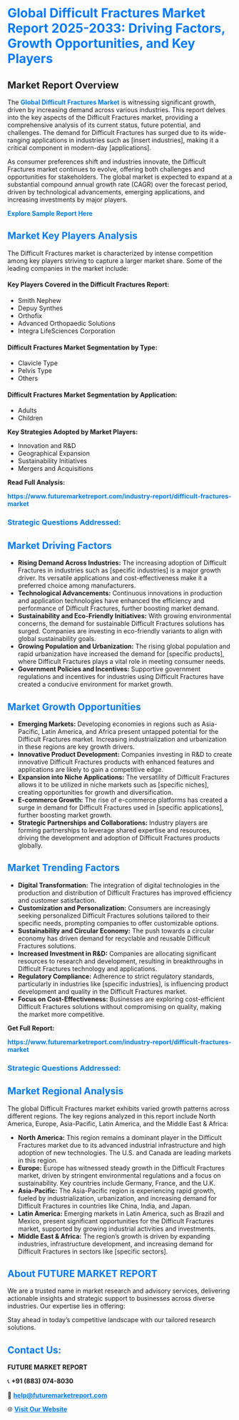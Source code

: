 <h1 style="color: #007BFF;">Global Difficult Fractures Market Report 2025-2033: Driving Factors, Growth Opportunities, and Key Players</h1>

<section id="overview">
<h2>Market Report Overview</h2>
<p>The <a href="https://www.futuremarketreport.com/industry-report/difficult-fractures-market" style="color: #007BFF; text-decoration: none;"><strong>Global Difficult Fractures Market</strong></a> is witnessing significant growth, driven by increasing demand across various industries. This report delves into the key aspects of the Difficult Fractures market, providing a comprehensive analysis of its current status, future potential, and challenges. The demand for Difficult Fractures has surged due to its wide-ranging applications in industries such as [insert industries], making it a critical component in modern-day [applications].</p>
<p>As consumer preferences shift and industries innovate, the Difficult Fractures market continues to evolve, offering both challenges and opportunities for stakeholders. The global market is expected to expand at a substantial compound annual growth rate (CAGR) over the forecast period, driven by technological advancements, emerging applications, and increasing investments by major players.</p>
</section>

<section id="overview">
<p><a href="https://www.futuremarketreport.com/request-sample/reportId=32871" style="color: #007BFF; text-decoration: none;"><strong>Explore Sample Report Here</strong></a></p>
</section>

<section id="key-players">
<h2 style="color: #007BFF;">Market Key Players Analysis</h2>
<p>The Difficult Fractures market is characterized by intense competition among key players striving to capture a larger market share. Some of the leading companies in the market include:</p>
<h4>Key Players Covered in the Difficult Fractures Report:</h4>
<ul><li>Smith Nephew</li><li>Depuy Synthes</li><li>Orthofix</li><li>Advanced Orthopaedic Solutions</li><li>Integra LifeSciences Corporation</li></ul>
<h4>Difficult Fractures Market Segmentation by Type:</h4>
<ul><li>Clavicle Type</li><li>Pelvis Type</li><li>Others</li></ul>

<h4>Difficult Fractures Market Segmentation by Application:</h4>
<ul><li>Adults</li><li>Children</li></ul>
<p><strong>Key Strategies Adopted by Market Players:</strong></p>
<ul>
<li>Innovation and R&D</li>
<li>Geographical Expansion</li>
<li>Sustainability Initiatives</li>
<li>Mergers and Acquisitions</li>
</ul>
</section>

<section>
<p><strong>Read Full Analysis: </strong></p><a href="https://www.futuremarketreport.com/industry-report/difficult-fractures-market" style="color: #007BFF; text-decoration: none;"><strong>https://www.futuremarketreport.com/industry-report/difficult-fractures-market</strong></a>
<h3 style="color: #007BFF;">Strategic Questions Addressed:</h3>
</section>

<section id="driving-factors">
<h2 style="color: #007BFF;">Market Driving Factors</h2>
<ul>
<li><strong>Rising Demand Across Industries:</strong> The increasing adoption of Difficult Fractures in industries such as [specific industries] is a major growth driver. Its versatile applications and cost-effectiveness make it a preferred choice among manufacturers.</li>
<li><strong>Technological Advancements:</strong> Continuous innovations in production and application technologies have enhanced the efficiency and performance of Difficult Fractures, further boosting market demand.</li>
<li><strong>Sustainability and Eco-Friendly Initiatives:</strong> With growing environmental concerns, the demand for sustainable Difficult Fractures solutions has surged. Companies are investing in eco-friendly variants to align with global sustainability goals.</li>
<li><strong>Growing Population and Urbanization:</strong> The rising global population and rapid urbanization have increased the demand for [specific products], where Difficult Fractures plays a vital role in meeting consumer needs.</li>
<li><strong>Government Policies and Incentives:</strong> Supportive government regulations and incentives for industries using Difficult Fractures have created a conducive environment for market growth.</li>
</ul>
</section>

<section id="growth-opportunities">
<h2 style="color: #007BFF;">Market Growth Opportunities</h2>
<ul>
<li><strong>Emerging Markets:</strong> Developing economies in regions such as Asia-Pacific, Latin America, and Africa present untapped potential for the Difficult Fractures market. Increasing industrialization and urbanization in these regions are key growth drivers.</li>
<li><strong>Innovative Product Development:</strong> Companies investing in R&D to create innovative Difficult Fractures products with enhanced features and applications are likely to gain a competitive edge.</li>
<li><strong>Expansion into Niche Applications:</strong> The versatility of Difficult Fractures allows it to be utilized in niche markets such as [specific niches], creating opportunities for growth and diversification.</li>
<li><strong>E-commerce Growth:</strong> The rise of e-commerce platforms has created a surge in demand for Difficult Fractures used in [specific applications], further boosting market growth.</li>
<li><strong>Strategic Partnerships and Collaborations:</strong> Industry players are forming partnerships to leverage shared expertise and resources, driving the development and adoption of Difficult Fractures products globally.</li>
</ul>
</section>

<section id="trending-factors">
<h2 style="color: #007BFF;">Market Trending Factors</h2>
<ul>
<li><strong>Digital Transformation:</strong> The integration of digital technologies in the production and distribution of Difficult Fractures has improved efficiency and customer satisfaction.</li>
<li><strong>Customization and Personalization:</strong> Consumers are increasingly seeking personalized Difficult Fractures solutions tailored to their specific needs, prompting companies to offer customizable options.</li>
<li><strong>Sustainability and Circular Economy:</strong> The push towards a circular economy has driven demand for recyclable and reusable Difficult Fractures solutions.</li>
<li><strong>Increased Investment in R&D:</strong> Companies are allocating significant resources to research and development, resulting in breakthroughs in Difficult Fractures technology and applications.</li>
<li><strong>Regulatory Compliance:</strong> Adherence to strict regulatory standards, particularly in industries like [specific industries], is influencing product development and quality in the Difficult Fractures market.</li>
<li><strong>Focus on Cost-Effectiveness:</strong> Businesses are exploring cost-efficient Difficult Fractures solutions without compromising on quality, making the market more competitive.</li>
</ul>
</section>

<section>
<p><strong>Get Full Report: </strong></p><a href="https://www.futuremarketreport.com/industry-report/difficult-fractures-market" style="color: #007BFF; text-decoration: none;"><strong>https://www.futuremarketreport.com/industry-report/difficult-fractures-market</strong></a>
<h3 style="color: #007BFF;">Strategic Questions Addressed:</h3>
</section>


<section id="regional-analysis">
<h2 style="color: #007BFF;">Market Regional Analysis</h2>
<p>The global Difficult Fractures market exhibits varied growth patterns across different regions. The key regions analyzed in this report include North America, Europe, Asia-Pacific, Latin America, and the Middle East & Africa:</p>
<ul>
<li><strong>North America:</strong> This region remains a dominant player in the Difficult Fractures market due to its advanced industrial infrastructure and high adoption of new technologies. The U.S. and Canada are leading markets in this region.</li>
<li><strong>Europe:</strong> Europe has witnessed steady growth in the Difficult Fractures market, driven by stringent environmental regulations and a focus on sustainability. Key countries include Germany, France, and the U.K.</li>
<li><strong>Asia-Pacific:</strong> The Asia-Pacific region is experiencing rapid growth, fueled by industrialization, urbanization, and increasing demand for Difficult Fractures in countries like China, India, and Japan.</li>
<li><strong>Latin America:</strong> Emerging markets in Latin America, such as Brazil and Mexico, present significant opportunities for the Difficult Fractures market, supported by growing industrial activities and investments.</li>
<li><strong>Middle East & Africa:</strong> The region’s growth is driven by expanding industries, infrastructure development, and increasing demand for Difficult Fractures in sectors like [specific sectors].</li>
</ul>
</section>

<footer>
<h2 style="color: #007BFF;">About FUTURE MARKET REPORT</h2>
<p>We are a trusted name in market research and advisory services, delivering actionable insights and strategic support to businesses across diverse industries. Our expertise lies in offering:</p>

<p>Stay ahead in today’s competitive landscape with our tailored research solutions.</p>

<h2 style="color: #007BFF;">Contact Us:</h2>
<p><strong>FUTURE MARKET REPORT</strong></p>
<p>📞 <strong>+91 (883) 074-8030</strong></p>
<p>📧 <strong><a href="mailto:help@futuremarketreport.com" style="color: #007BFF;">help@futuremarketreport.com</a></strong></p>
<p>🌐 <strong><a href="https://www.futuremarketreport.com/" style="color: #007BFF;">Visit Our Website</a></strong></p>
</footer>
